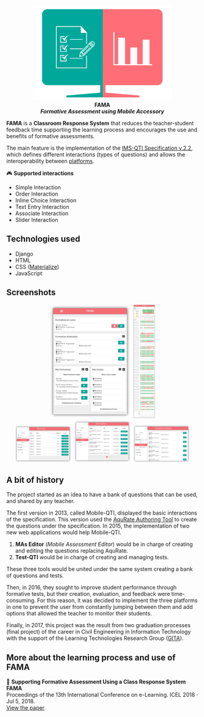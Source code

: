 <p align="center">
<img src="https://raw.githubusercontent.com/ehuenuman/FAMA/master/static/img/fama_icono.png"  height="250px" alt="FAMA">
<br>
<b>FAMA</b>
<br>
<i><b>Formative Assessment using Mobile Accessory</b></i>
</p>

**FAMA** is a **Classroom Response System** that reduces the teacher-student feedback time supporting the learning process and encourages the use and benefits of formative assessments.

The main feature is the implementation of the [IMS-QTI Specification v.2.2](https://www.imsglobal.org/question/index.html#version2.2), which defines different interactions (types of questions) and allows the interoperability between [platforms](https://en.wikipedia.org/wiki/QTI#Applications_with_IMS_QTI_support).

🎮 **Supported interactions**

- Simple Interaction
- Order Interaction
- Inline Choice Interaction
- Text Entry Interaction
- Associate Interaction
- Slider Interaction

## Technologies used

- Django
- HTML
- CSS ([Materialize](https://materializecss.com/))
- JavaScript

## Screenshots

<p align="center">
<img src="https://raw.githubusercontent.com/ehuenuman/FAMA/master/static/img/screenshots/home.png" width="auto" height="300px"></img>
<img src="https://raw.githubusercontent.com/ehuenuman/FAMA/master/static/img/screenshots/resultados.png" width="auto" height="300px"></img>
<br>
<img src="https://raw.githubusercontent.com/ehuenuman/FAMA/master/static/img/screenshots/mis_cursos.png" width="30%"></img>
<img src="https://raw.githubusercontent.com/ehuenuman/FAMA/master/static/img/screenshots/mis_preguntas.png" width="30%"></img>
<img src="https://raw.githubusercontent.com/ehuenuman/FAMA/master/static/img/screenshots/formativas_finalizadas.png" width="30%"></img>
</p>

## A bit of history

The project started as an idea to have a bank of questions that can be used, and shared by any teacher.

The first version in 2013, called Mobile-QTI, displayed the basic interactions of the specification. This version used the [AquRate Authoring Tool](https://www.webarchive.org.uk/wayback/archive/20140614053443/http://www.jisc.ac.uk/whatwedo/programmes/elearningcapital/eassessment/aqurate.aspx) to create the questions under the specification.
In 2015, the implementation of two new web applications would help Mobile-QTI.

1. **MAs Editor** (_Mobile Assessment Editor_) would be in charge of creating and editing the questions replacing AquRate.
2. **Test-QTI** would be in charge of creating and managing tests.

These three tools would be united under the same system creating a bank of questions and tests.

Then, in 2016, they sought to improve student performance through formative tests, but their creation, evaluation, and feedback were time-consuming. For this reason, it was decided to implement the three platforms in one to prevent the user from constantly jumping between them and add options that allowed the teacher to monitor their students.

Finally, in 2017, this project was the result from two graduation processes (final project) of the career in Civil Engineering in Information Technology with the support of the Learning Technologies Research Group ([GITA](http://www.gita.cl/)).

## More about the learning process and use of FAMA

📄 **Supporting Formative Assessment Using a Class Response System FAMA**<br>
Proceedings of the 13th International Conference on e-Learning. ICEL 2018 · Jul 5, 2018.<br>
[View the paper](https://books.google.co.nz/books?hl=es&lr=&id=KEJmDwAAQBAJ&oi=fnd&pg=PA10&ots=H0fXtRme7D&sig=Bcsnlo3LScTp_qkqQHz4pPdYm_Q&redir_esc=y#v=onepage&q&f=false)
